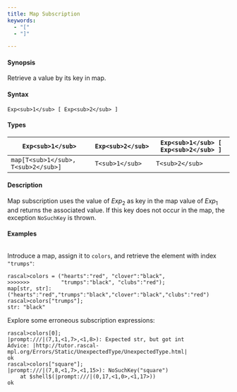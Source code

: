 ```yaml
---
title: Map Subscription
keywords:
  - "["
  - "]"

---
```


#### Synopsis

Retrieve a value by its key in map.

#### Syntax

`Exp<sub>1</sub> [ Exp<sub>2</sub> ]`

#### Types

| `Exp<sub>1</sub>`           | `Exp<sub>2</sub>` | `Exp<sub>1</sub> [ Exp<sub>2</sub> ]`  |
| --- | --- | --- |
| `map[T<sub>1</sub>, T<sub>2</sub>]` | `T<sub>1</sub>`   | `T<sub>2</sub>`                |


#### Description

Map subscription uses the value of _Exp_<sub>2</sub> as key in the map value of _Exp_<sub>1</sub> and returns the associated value.
If this key does not occur in the map, the exception `NoSuchKey` is thrown.

#### Examples


```rascal-shell
```
Introduce a map, assign it to `colors`, and retrieve the element with index `"trumps"`:

```rascal-shell
rascal>colors = ("hearts":"red", "clover":"black", 
>>>>>>>          "trumps":"black", "clubs":"red");
map[str, str]: ("hearts":"red","trumps":"black","clover":"black","clubs":"red")
rascal>colors["trumps"];
str: "black"
```
Explore some erroneous subscription expressions:

```rascal-shell
rascal>colors[0];
|prompt:///|(7,1,<1,7>,<1,8>): Expected str, but got int
Advice: |http://tutor.rascal-mpl.org/Errors/Static/UnexpectedType/UnexpectedType.html|
ok
rascal>colors["square"];
|prompt:///|(7,8,<1,7>,<1,15>): NoSuchKey("square")
	at $shell$(|prompt:///|(0,17,<1,0>,<1,17>))
ok
```


